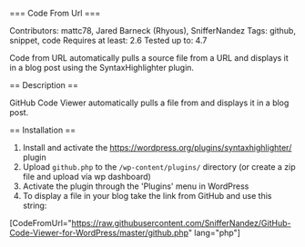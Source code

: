 === Code From Url ===

Contributors: mattc78, Jared Barneck (Rhyous), SnifferNandez
Tags: github, snippet, code
Requires at least: 2.6
Tested up to: 4.7

Code from URL automatically pulls a source file from a URL and displays it in a blog post using the SyntaxHighlighter plugin.

== Description ==

GitHub Code Viewer automatically pulls a file from and displays it in a blog post.

== Installation ==

1. Install and activate the https://wordpress.org/plugins/syntaxhighlighter/ plugin
2. Upload `github.php` to the `/wp-content/plugins/` directory (or create a zip file and upload vía wp dashboard)
3. Activate the plugin through the 'Plugins' menu in WordPress
4. To display a file in your blog take the link from GitHub and use this string:

[CodeFromUrl="https://raw.githubusercontent.com/SnifferNandez/GitHub-Code-Viewer-for-WordPress/master/github.php" lang="php"]
